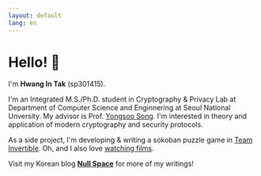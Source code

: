 ```yaml
---
layout: default
lang: en
---
```


# Hello! 👋

I'm **Hwang In Tak** (sp301415).

I'm an Integrated M.S./Ph.D. student in Cryptography & Privacy Lab at Department of Computer Science and Enginnering at Seoul National Unversity. My advisor is Prof. [Yongsoo Song](https://yongsoosong.github.io). I'm interested in theory and application of modern cryptography and security protocols.

As a side project, I'm developing & writing a sokoban puzzle game in [Team Invertible](https://twitter.com/team_invertible). Oh, and I also love [watching films](https://letterboxd.com/sp301415).

Visit my Korean blog [**Null Space**](https://blog.sp301415.com) for more of my writings!
